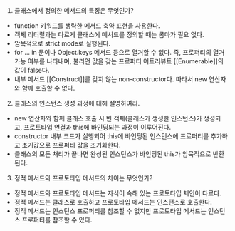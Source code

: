 1. 클래스에서 정의한 메서드의 특징은 무엇인가?
- function 키워드를 생략한 메서드 축약 표현을 사용한다.
- 객체 리터럴과는 다르게 클래스에 메서드를 정의할 때는 콤마가 필요 없다.
- 암묵적으로 strict mode로 실행된다.
- for ... in 문이나 Object.keys 메서드 등으로 열거할 수 없다. 즉, 프로퍼티의 열거 가능 여부를 나타내며, 불리언 값을 갖는 프로퍼티 어트리뷰트 [[Enumerable]]의 값이 false다.
- 내부 메서드 [[Construct]]를 갖지 않는 non-constructor다. 따라서 new 연산자와 함께 호출할 수 없다.

  
2. 클래스의 인스턴스 생성 과정에 대해 설명하여라.
- new 연산자와 함께 클래스 호출 시 빈 객체(클래스가 생성한 인스턴스)가 생성되고, 프로토타입 연결과 this에 바인딩되는 과정이 이루어진다.
- constructor 내부 코드가 실행되어 this에 바인딩된 인스턴스에 프로퍼티를 추가하고 초기값으로 프로퍼티 값을 초기화한다.
- 클래스의 모든 처리가 끝나면 완성된 인스턴스가 바인딩된 this가 암묵적으로 반환된다.

  
3. 정적 메서드와 프로토타입 메서드의 차이는 무엇인가?
- 정적 메서드와 프로토타입 메서드는 자식이 속해 있는 프로토타입 체인이 다르다.
- 정적 메서드는 클래스로 호출하고 프로토타입 메서드는 인스턴스로 호출한다.
- 정적 메서드는 인스턴스 프로퍼티를 참조할 수 없지만 프로토타입 메서드는 인스턴스 프로퍼티를 참조할 수 있다.
   
